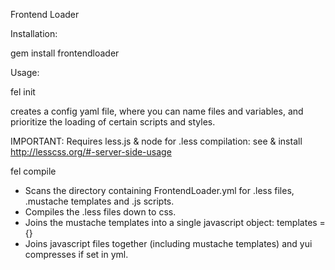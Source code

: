 Frontend Loader

Installation:

  gem install frontendloader

Usage:

  fel init
  
creates a config yaml file, where you can name files and variables, and prioritize the loading of certain scripts and styles.

IMPORTANT: Requires less.js & node for .less compilation: see & install http://lesscss.org/#-server-side-usage

  fel compile
  
- Scans the directory containing FrontendLoader.yml for .less files, .mustache templates and .js scripts. 
- Compiles the .less files down to css.
- Joins the mustache templates into a single javascript object: templates = {}
- Joins javascript files together (including mustache templates) and yui compresses if set in yml.